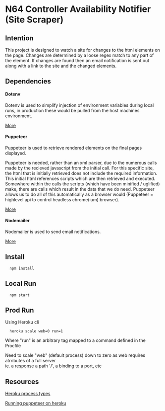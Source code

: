 # N64 Controller Availability Notifier (Site Scraper)

## Intention
This project is designed to watch a site for changes to the html elements on the page. Changes are determined by a loose regex match to any part of the element. If changes are found then an email notification is sent out along with a link to the site and the changed elements.

## Dependencies

#### Dotenv
Dotenv is used to simplify injection of environment variables during local runs, in production these would be pulled from the host machines environment.

[More](https://github.com/motdotla/dotenv#readme)

#### Puppeteer
Puppeteer is used to retrieve rendered elements on the final pages displayed.

Puppeteer is needed, rather than an xml parser, due to the numerous calls made by the recieved javascript from the initial call. For this specific site, the html that is initially retrieved does not include the required information. This initial html references scripts which are then retrieved and executed. Somewhere within the calls the scripts (which have been minified / uglified) make, there are calls which result in the data that we do need. Puppeteer allows us to do all of this automatically as a browser would (Puppeteer = highlevel api to control headless chrome(ium) browser).

[More](https://github.com/puppeteer/puppeteer#readme)

#### Nodemailer
Nodemailer is used to send email notifications.

[More](https://nodemailer.com/about/)

## Install
```
  npm install
```
## Local Run
```
  npm start
```
## Prod Run
Using Heroku cli
```
  heroku scale web=0 run=1
```
Where "run" is an arbitrary tag mapped to a command defined in the Procfile

Need to scale "web" (default process) down to zero as web requires atrributes of a full server  
ie. a response a path '/', a binding to a port, etc

## Resources

[Heroku process types](https://devcenter.heroku.com/articles/nodejs-support#default-web-process-type)

[Running puppeteer on heroku](https://stackoverflow.com/questions/52225461/puppeteer-unable-to-run-on-heroku)
